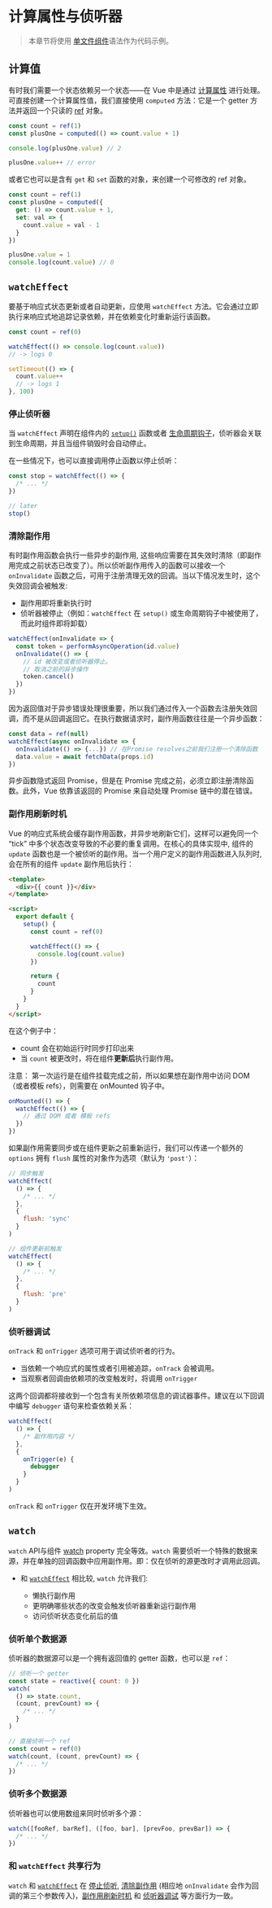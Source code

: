 # 计算属性与侦听器

> 本章节将使用 [单文件组件](single-file-component.html)语法作为代码示例。

## 计算值

有时我们需要一个状态依赖另一个状态——在 Vue 中是通过 [计算属性](computed.html#computed-properties) 进行处理。可直接创建一个计算属性值，我们直接使用 `computed` 方法：它是一个 getter 方法并返回一个只读的 [ref](reactivity-fundamentals.html#creating-standalone-reactive-values-as-refs) 对象。


```js
const count = ref(1)
const plusOne = computed(() => count.value + 1)

console.log(plusOne.value) // 2

plusOne.value++ // error
```

或者它也可以是含有 `get` 和 `set` 函数的对象，来创建一个可修改的 ref 对象。

```js
const count = ref(1)
const plusOne = computed({
  get: () => count.value + 1,
  set: val => {
    count.value = val - 1
  }
})

plusOne.value = 1
console.log(count.value) // 0
```

## `watchEffect`

要基于响应式状态更新或者自动更新，应使用 `watchEffect` 方法。它会通过立即执行来响应式地追踪记录依赖，并在依赖变化时重新运行该函数。

```js
const count = ref(0)

watchEffect(() => console.log(count.value))
// -> logs 0

setTimeout(() => {
  count.value++
  // -> logs 1
}, 100)
```

### 停止侦听器

当 `watchEffect` 声明在组件内的 [`setup()`](composition-api-setup.html) 函数或者 [生命周期钩子](composition-api-lifecycle-hooks.html)，侦听器会关联到生命周期，并且当组件销毁时会自动停止。

在一些情况下，也可以直接调用停止函数以停止侦听：

```js
const stop = watchEffect(() => {
  /* ... */
})

// later
stop()
```

### 清除副作用

有时副作用函数会执行一些异步的副作用, 这些响应需要在其失效时清除（即副作用完成之前状态已改变了）。所以侦听副作用传入的函数可以接收一个`onInvalidate` 函数之后，可用于注册清理无效的回调。当以下情况发生时，这个失效回调会被触发:

- 副作用即将重新执行时
- 侦听器被停止（例如：`watchEffect` 在 `setup()` 或生命周期钩子中被使用了，而此时组件即将卸载）

```js
watchEffect(onInvalidate => {
  const token = performAsyncOperation(id.value)
  onInvalidate(() => {
    // id 被改变或者侦听器停止。
    // 取消之前的异步操作
    token.cancel()
  })
})
```

因为返回值对于异步错误处理很重要，所以我们通过传入一个函数去注册失效回调，而不是从回调返回它。在执行数据请求时，副作用函数往往是一个异步函数：

```js
const data = ref(null)
watchEffect(async onInvalidate => {
  onInvalidate(() => {...}) // 在Promise resolves之前我们注册一个清除函数
  data.value = await fetchData(props.id)
})
```

异步函数隐式返回 Promise，但是在 Promise 完成之前，必须立即注册清除函数。此外，Vue 依靠该返回的 Promise 来自动处理 Promise 链中的潜在错误。

### 副作用刷新时机

Vue 的响应式系统会缓存副作用函数，并异步地刷新它们，这样可以避免同一个 “tick” 中多个状态改变导致的不必要的重复调用。在核心的具体实现中, 组件的 `update` 函数也是一个被侦听的副作用。当一个用户定义的副作用函数进入队列时, 会在所有的组件 `update` 副作用后执行：

```html
<template>
  <div>{{ count }}</div>
</template>

<script>
  export default {
    setup() {
      const count = ref(0)

      watchEffect(() => {
        console.log(count.value)
      })

      return {
        count
      }
    }
  }
</script>
```

在这个例子中：

- count 会在初始运行时同步打印出来
- 当 `count` 被更改时，将在组件**更新后**执行副作用。

注意： 第一次运行是在组件挂载完成之前，所以如果想在副作用中访问 DOM （或者模板 refs），则需要在 onMounted 钩子中。

```js
onMounted(() => {
  watchEffect(() => {
    // 通过 DOM 或者 模板 refs
  })
})
```

如果副作用需要同步或在组件更新之前重新运行，我们可以传递一个额外的 `options` 拥有 `flush` 属性的对象作为选项（默认为 `'post'`）：

```js
// 同步触发
watchEffect(
  () => {
    /* ... */
  },
  {
    flush: 'sync'
  }
)

// 组件更新前触发
watchEffect(
  () => {
    /* ... */
  },
  {
    flush: 'pre'
  }
)
```

### 侦听器调试

 `onTrack` 和 `onTrigger` 选项可用于调试侦听者的行为。
- 当依赖一个响应式的属性或者引用被追踪，`onTrack` 会被调用。
- 当观察者回调由依赖项的改变触发时，将调用 `onTrigger` 

这两个回调都将接收到一个包含有关所依赖项信息的调试器事件。建议在以下回调中编写 `debugger` 语句来检查依赖关系：

```js
watchEffect(
  () => {
    /* 副作用内容 */
  },
  {
    onTrigger(e) {
      debugger
    }
  }
)
```

`onTrack` 和 `onTrigger` 仅在开发环境下生效。

## `watch`

 `watch` API与组件 [watch](computed.html#watchers) property 完全等效。`watch` 需要侦听一个特殊的数据来源，并在单独的回调函数中应用副作用。即：仅在侦听的源更改时才调用此回调。

- 和 [`watchEffect`](#watcheffect) 相比较, `watch` 允许我们:

  - 懒执行副作用
  - 更明确哪些状态的改变会触发侦听器重新运行副作用
  - 访问侦听状态变化前后的值


### 侦听单个数据源

侦听器的数据源可以是一个拥有返回值的 getter 函数，也可以是 `ref`：

```js
// 侦听一个 getter
const state = reactive({ count: 0 })
watch(
  () => state.count,
  (count, prevCount) => {
    /* ... */
  }
)

// 直接侦听一个 ref
const count = ref(0)
watch(count, (count, prevCount) => {
  /* ... */
})
```

### 侦听多个数据源

侦听器也可以使用数组来同时侦听多个源：

```js
watch([fooRef, barRef], ([foo, bar], [prevFoo, prevBar]) => {
  /* ... */
})
```

### 和 `watchEffect` 共享行为

`watch` 和 [`watchEffect`](#watcheffect) 在 [停止侦听](#stopping-the-watcher), [清除副作用](#side-effect-invalidation) (相应地 `onInvalidate` 会作为回调的第三个参数传入)，[副作用刷新时机](#effect-flush-timing) 和 [侦听器调试](#watcher-debugging) 等方面行为一致。

